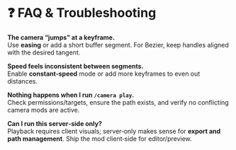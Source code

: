 # ❓ FAQ & Troubleshooting

**The camera “jumps” at a keyframe.**  
Use **easing** or add a short buffer segment. For Bezier, keep handles aligned with the desired tangent.

**Speed feels inconsistent between segments.**  
Enable **constant‑speed** mode or add more keyframes to even out distances.

**Nothing happens when I run `/camera play`.**  
Check permissions/targets, ensure the path exists, and verify no conflicting camera mods are active.

**Can I run this server‑side only?**  
Playback requires client visuals; server‑only makes sense for **export and path management**. Ship the mod client‑side for editor/preview.
